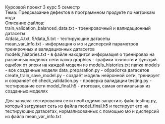 Курсовой проект 3 курс 5 семестр  
Тема: Предсказание дефектов в программном продукте по метрикам кода  
Описание файлов:  
train_validation_balanced_data.txt - тренировочный и валидационный датасеты  
4/data_4.txt, 5/data_5.txt - тестирующие датасеты  
mean_var_info.txt - информация о мо и дисперсий параметров тренирочных
и валидационных датасетов  
models_histories.txt - в файле находится информация о тренировах
на различных моделях сети
папка graphics - графики точности и функций ошибок от эпохи
на каждой модели из models_histories.txt
папка models - все созданные модели
data_preparation.py - обработка датасетов
create_train_save_model.py - создаёт модель нейронной сети, тренирует
и сохраняет её
check_validation.py - проверка валидации
testing.py - тестирование сети
model_final.h5 - итоговая, самая оптимальная из созданных моделях

Для запуска тестирования сети необходимо запустить файл testing.py,
который загружает сеть из файла model_final.h5 и тестирует его
на тестирующих датасетах, нормализованных с помощью мо и дисперсий
из файла mean_var_info.txt
